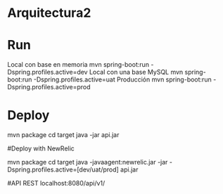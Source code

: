 # Arquitectura2

# Run 

Local con base en memoria
mvn spring-boot:run -Dspring.profiles.active=dev
Local con una base MySQL
mvn spring-boot:run -Dspring.profiles.active=uat
Producción
mvn spring-boot:run -Dspring.profiles.active=prod

# Deploy

mvn package
cd target
java -jar api.jar

#Deploy with NewRelic

mvn package
cd target
java -javaagent:newrelic.jar -jar -Dspring.profiles.active=[dev/uat/prod] api.jar

#API REST
localhost:8080/api/v1/